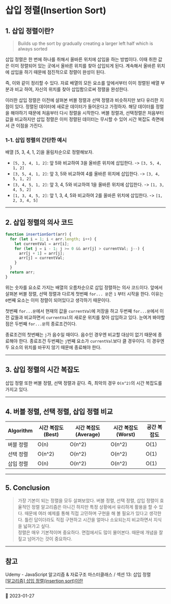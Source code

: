 # 삽입 정렬(Insertion Sort)

## 1. 삽입 정렬이란?

> Builds up the sort by gradually creating a larger left half which is always sorted

삽입 정렬은 한 번에 하나를 취해서 올바른 위치에 삽입을 하는 방법이다. 이때 취한 값은 이미 정렬되어 있는 곳에서 올바른 위치를 찾아 삽입되게 된다. 계속해서 올바른 위치에 삽입을 하기 때문에 점진적으로 정렬이 완성이 된다.

즉, 이와 같이 정리할 수 있다. 자료 배열의 모든 요소를 앞에서부터 이미 정렬된 배열 부분과 비교 하여, 자신의 위치를 찾아 삽입함으로써 정렬을 완성한다.

이러한 삽입 정렬은 이전에 살펴본 버블 정렬과 선택 정렬과 비슷하지만 보다 유리한 지점이 있다. 정렬된 데이터에 새로운 데이터가 들어온다고 가정하자. 해당 데이터를 정렬을 해야하기 때문에 처음부터 다시 정렬을 시작한다. 버블 정렬과, 선택정렬은 처음부터 값을 비교하지만 삽입 정렬은 이미 정렬된 데이터는 무시할 수 있어 시간 복잡도 측면에서 큰 이점을 가진다.

### 1-1. 삽입 정렬의 간단한 예시

배열 [5, 3, 4, 1, 2]을 올림차순으로 정렬해보자.

- `[5, 3, 4, 1, 2]`: 앞 5와 비교하여 3을 올바른 위치에 삽입한다. -> `[3, 5, 4, 1, 2]`
- `[3, 5, 4, 1, 2]`: 앞 3, 5와 비교하여 4를 올바른 위치에 삽입한다. -> `[3, 4, 5, 1, 2]`
- `[3, 4, 5, 1, 2]`: 앞 3, 4, 5와 비교하여 1을 올바른 위치에 삽입한다. -> `[1, 3, 4, 5, 2]`
- `[1, 3, 4, 5, 2]`: 앞 1, 3, 4, 5와 비교하여 2를 올바른 위치에 삽입한다. -> `[1, 2, 3, 4, 5]`

---

## 2. 삽입 정렬의 의사 코드

```javascript
function insertionSort(arr) {
  for (let i = 1; i < arr.length; i++) {
    let currentVal = arr[i];
    for (let j = i - 1; j >= 0 && arr[j] > currentVal; j--) {
      arr[j + 1] = arr[j];
      arr[j] = currentVal;
    }
  }
  return arr;
}
```

위는 숫자를 요소로 가지는 배열의 오름차순으로 삽입 정렬하는 의사 코드이다. 앞에서 살펴본 버블 정렬, 선택 정렬과 다르게 첫번째 `for... 문`은 `1` 부터 시작을 한다. 이유는 `0`번째 요소는 이미 정렬이 되어있다고 생각하기 때문이다.

첫번째 `for...문`에서 현재의 값을 `currentVal`에 저장을 하고 두번째 `for...문`에서 이전 값들과 비교하면서 `currentVal`의 새로운 위치를 찾아 삽입하고 있다. 눈여겨 봐야할 점은 두번째 `for...문`의 종료조건이다.

종료조건의 첫번째는 `j`가 음수일 때이다. 음수인 경우엔 비교할 대상이 없기 때문에 종료해야 한다. 종료조건 두번째는 `j`번째 요소가 `currentVal`보다 클 경우이다. 이 경우엔 두 요소의 위치를 바꾸지 않기 때문에 종료해야 한다.

---

## 3. 삽입 정렬의 시간 복잡도

삽입 정렬 또한 버블 정렬, 선택 정렬과 같다. 즉, 최악의 경우 `O(n^2)`의 시간 복잡도를 가지고 있다.

---

## 4. 버블 정렬, 선택 정렬, 삽입 정렬 비교

| Algorithm | 시간 복잡도(Best) | 시간 복잡도(Average) | 시간 복잡도(Worst) | 공간 복잡도 |
| --------- | ----------------- | -------------------- | ------------------ | ----------- |
| 버블 정렬 | O(n)              | O(n^2)               | O(n^2)             | O(1)        |
| 선택 정렬 | O(n^2)            | O(n^2)               | O(n^2)             | O(1)        |
| 삽입 정렬 | O(n)              | O(n^2)               | O(n^2)             | O(1)        |

---

## 5. Conclusion

> 가장 기본이 되는 정렬을 모두 살펴보았다. 버블 정렬, 선택 정렬, 삽입 정렬이 효율적인 정렬 알고리즘은 아니긴 하지만 특정 상황에서 유리하게 활용을 할 수 있다. 때문에 여러 예제를 통해 직접 고민하며 구현을 해 볼 필요가 있다고 생각한다. 틀린 답이더라도 직접 구현하고 시간을 얼마나 소요되는지 비교하면서 지식을 넓혀가고 싶다.  
> 정렬은 매우 기본적이며 중요하다. 면접에서도 많이 물어본다. 때문에 개념을 잘 짚고 넘어가는 것이 중요하다.

---

## 참고

Udemy - JavaScript 알고리즘 & 자료구조 마스터클래스 / 섹션 13: 삽입 정렬  
[[알고리즘] 삽입 정렬(insertion sort)이란](https://gmlwjd9405.github.io/2018/05/06/algorithm-insertion-sort.html)

---

📅 2023-01-27
